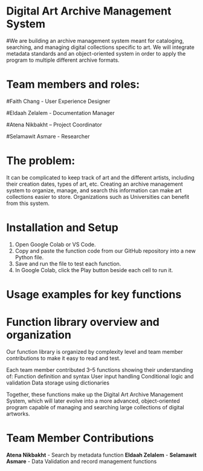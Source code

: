 # Digital Art Archive Management System

#We are building an archive management system meant for cataloging, searching, and managing digital collections specific to art. We will integrate metadata standards and an object-oriented system in order to apply the program to multiple different archive formats. 

# Team members and roles:
#Faith Chang - User Experience Designer

#Eldaah Zelalem - Documentation Manager

#Atena Nikbakht – Project Coordinator

#Selamawit Asmare - Researcher

# The problem:
It can be complicated to keep track of art and the different artists, including their creation dates, types of art, etc. Creating an archive management system to organize, manage, and search this information can make art collections easier to store. Organizations such as Universities can benefit from this system. 

# Installation and Setup
1. Open Google Colab or VS Code.
2. Copy and paste the function code from our GitHub repository into a new Python file.
3. Save and run the file to test each function.
4. In Google Colab, click the Play button beside each cell to run it.

# Usage examples for key functions

# Function library overview and organization
Our function library is organized by complexity level and team member contributions to make it easy to read and test. 

Each team member contributed 3–5 functions showing their understanding of:
Function definition and syntax
User input handling
Conditional logic and validation
Data storage using dictionaries

Together, these functions make up the Digital Art Archive Management System, which will later evolve into a more advanced, object-oriented program capable of managing and searching large collections of digital artworks.


# Team Member Contributions

**Atena Nikbakht** - Search by metadata function
**Eldaah Zelalem** - 
**Selamawit Asmare** - Data Validation and record management functions
